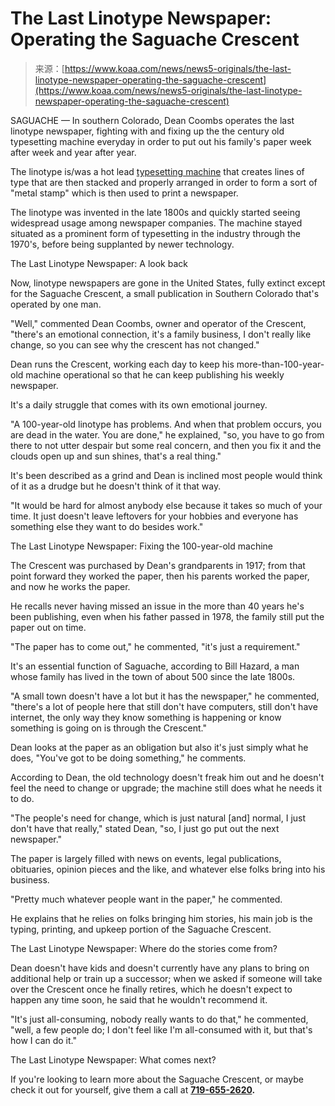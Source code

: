 <!--yml
category: 未分类
date: 2024-05-27 14:51:42
-->

# The Last Linotype Newspaper: Operating the Saguache Crescent

> 来源：[https://www.koaa.com/news/news5-originals/the-last-linotype-newspaper-operating-the-saguache-crescent](https://www.koaa.com/news/news5-originals/the-last-linotype-newspaper-operating-the-saguache-crescent)

SAGUACHE — In southern Colorado, Dean Coombs operates the last linotype newspaper, fighting with and fixing up the the century old typesetting machine everyday in order to put out his family's paper week after week and year after year.

The linotype is/was a hot lead [typesetting machine](https://www.britannica.com/technology/Linotype) that creates lines of type that are then stacked and properly arranged in order to form a sort of "metal stamp" which is then used to print a newspaper.

The linotype was invented in the late 1800s and quickly started seeing widespread usage among newspaper companies. The machine stayed situated as a prominent form of typesetting in the industry through the 1970's, before being supplanted by newer technology.

 The Last Linotype Newspaper: A look back 

Now, linotype newspapers are gone in the United States, fully extinct except for the Saguache Crescent, a small publication in Southern Colorado that's operated by one man.

"Well," commented Dean Coombs, owner and operator of the Crescent, "there's an emotional connection, it's a family business, I don't really like change, so you can see why the crescent has not changed."

Dean runs the Crescent, working each day to keep his more-than-100-year-old machine operational so that he can keep publishing his weekly newspaper.

It's a daily struggle that comes with its own emotional journey.

"A 100-year-old linotype has problems. And when that problem occurs, you are dead in the water. You are done," he explained, "so, you have to go from there to not utter despair but some real concern, and then you fix it and the clouds open up and sun shines, that's a real thing."

It's been described as a grind and Dean is inclined most people would think of it as a drudge but he doesn't think of it that way.

"It would be hard for almost anybody else because it takes so much of your time. It just doesn't leave leftovers for your hobbies and everyone has something else they want to do besides work."

 The Last Linotype Newspaper: Fixing the 100-year-old machine 

The Crescent was purchased by Dean's grandparents in 1917; from that point forward they worked the paper, then his parents worked the paper, and now he works the paper.

He recalls never having missed an issue in the more than 40 years he's been publishing, even when his father passed in 1978, the family still put the paper out on time.

"The paper has to come out," he commented, "it's just a requirement."

It's an essential function of Saguache, according to Bill Hazard, a man whose family has lived in the town of about 500 since the late 1800s.

"A small town doesn't have a lot but it has the newspaper," he commented, "there's a lot of people here that still don't have computers, still don't have internet, the only way they know something is happening or know something is going on is through the Crescent."

Dean looks at the paper as an obligation but also it's just simply what he does, "You've got to be doing something," he comments.

According to Dean, the old technology doesn't freak him out and he doesn't feel the need to change or upgrade; the machine still does what he needs it to do.

"The people's need for change, which is just natural [and] normal, I just don't have that really," stated Dean, "so, I just go put out the next newspaper."

The paper is largely filled with news on events, legal publications, obituaries, opinion pieces and the like, and whatever else folks bring into his business.

"Pretty much whatever people want in the paper," he commented.

He explains that he relies on folks bringing him stories, his main job is the typing, printing, and upkeep portion of the Saguache Crescent.

 The Last Linotype Newspaper: Where do the stories come from? 

Dean doesn't have kids and doesn't currently have any plans to bring on additional help or train up a successor; when we asked if someone will take over the Crescent once he finally retires, which he doesn't expect to happen any time soon, he said that he wouldn't recommend it.

"It's just all-consuming, nobody really wants to do that," he commented, "well, a few people do; I don't feel like I'm all-consumed with it, but that's how I can do it."

 The Last Linotype Newspaper: What comes next? 

If you're looking to learn more about the Saguache Crescent, or maybe check it out for yourself, give them a call at **[719-655-2620](tel:+17196552620).**